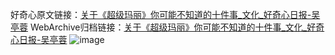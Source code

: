 好奇心原文链接：[关于《超级玛丽》你可能不知道的十件事_文化_好奇心日报-吴亭蓉](https://www.qdaily.com/articles/946.html)
WebArchive归档链接：[关于《超级玛丽》你可能不知道的十件事_文化_好奇心日报-吴亭蓉](http://web.archive.org/web/20170704031632/http://www.qdaily.com/articles/946.html)
![image](http://ww3.sinaimg.cn/large/007d5XDply1g3v44sozw2j30u02ntx6i)